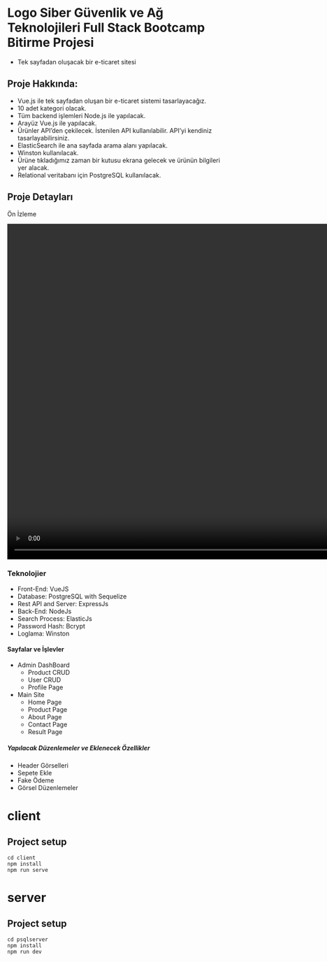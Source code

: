 # Logo Siber Güvenlik ve Ağ Teknolojileri Full Stack Bootcamp Bitirme Projesi

- Tek sayfadan oluşacak bir e-ticaret sitesi

## Proje Hakkında:

- Vue.js ile tek sayfadan oluşan bir e-ticaret sistemi tasarlayacağız.
- 10 adet kategori olacak.
- Tüm backend işlemleri Node.js ile yapılacak.
- Arayüz Vue.js ile yapılacak.
- Ürünler API’den çekilecek. İstenilen API kullanılabilir. API’yi kendiniz tasarlayabilirsiniz.
- ElasticSearch ile ana sayfada arama alanı yapılacak.
- Winston kullanılacak.
- Ürüne tıkladığımız zaman bir kutusu ekrana gelecek ve ürünün bilgileri yer alacak.
- Relational veritabanı için PostgreSQL kullanılacak.

<h2>Proje Detayları</h2>

<p>Ön İzleme</p>
<video width="1024" height="768" controls>
  <source src="graduation-project-cagatayturkann/client/public/videos/graduation.mp4" type="video/mp4">
  Your browser does not support the video tag.
</video>

<h3>Teknolojier</h3>
<ul>
  <li>Front-End: VueJS</li>
  <li>Database: PostgreSQL with Sequelize</li>
  <li>Rest API and Server: ExpressJs</li>
  <li>Back-End: NodeJs</li>
  <li>Search Process: ElasticJs</li>
  <li>Password Hash: Bcrypt</li>
  <li>Loglama: Winston</li>
</ul>

<h4>Sayfalar ve İşlevler</h4>
<ul>
  <li>Admin DashBoard
    <ul>
      <li>Product CRUD</li>
      <li>User CRUD</li>
      <li>Profile Page</li>
    </ul>
  </li>
  <li>Main Site
    <ul>
      <li>Home Page</li>
      <li>Product Page</li>
      <li>About Page</li>
      <li>Contact Page</li>
      <li>Result Page</li>
    </ul>
  </li>
</ul>

<h5>Yapılacak Düzenlemeler ve Eklenecek Özellikler</h5>
<ul>
  <li>Header Görselleri</li>
  <li>Sepete Ekle</li>
  <li>Fake Ödeme</li>
  <li>Görsel Düzenlemeler</li>
</ul>




# client

## Project setup
```
cd client
npm install
npm run serve
```

# server

## Project setup
```
cd psqlserver
npm install
npm run dev
```
